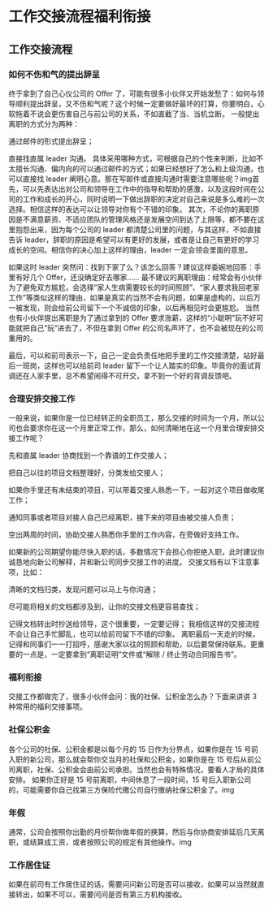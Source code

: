 # 工作交接流程福利衔接

## 工作交接流程

### 如何不伤和气的提出辞呈

终于拿到了自己心仪公司的 Offer 了，可能有很多小伙伴又开始发愁了：如何与领导顺利提出辞呈，又不伤和气呢？这个时候一定要做好最坏的打算，你要明白，心软拖着不说会更伤害自己与前公司的关系，不如直截了当、当机立断。 一般提出离职的方式分为两种：

通过邮件的形式提出辞呈；

直接找直属 leader 沟通。 具体采用哪种方式，可根据自己的个性来判断，比如不太擅长沟通、偏内向的可以通过邮件的方式；如果已经想好了怎么和上级沟通，也可以直接找 leader 阐明心意。那在写邮件或直接沟通时需要注意哪些呢？img首先，可以先表达出对公司和领导在工作中的指导和帮助的感激，以及这段时间在公司的工作和成长的开心，同时说明一下做出辞职的决定对自己来说是多么难的一次选择。相信这样的表达可以让领导对你有个不错的印象。 其次，不论你的离职原因是不满意薪资、不适应团队的管理风格还是发展空间到达了上限等，都不要在这里抱怨出来，因为每个公司的 leader 都清楚公司里的问题，与其这样，不如直接告诉 leader，辞职的原因是希望可以有更好的发展，或者是让自己有更好的学习成长的空间。相信你的决心加上这样的理由，leader 一定会领会里面的意思。

如果这时 leader 突然问：找到下家了么？该怎么回答？建议这样委婉地回答：手里有好几个 Offer，还没确定好去哪家…… 最不建议的离职理由：经常会有小伙伴为了避免双方尴尬，会选择“家人生病需要较长的时间照顾”、“家人要求我回老家工作”等类似这样的理由，如果是真实的当然不会有问题，如果是虚构的，以后万一被发现，则会给前公司留下一个不诚信的印象，以后再相见时会更尴尬。 当然也有小伙伴提出离职是为了通过拿到的 Offer 要求涨薪，这样的“小聪明”玩不好可能就把自己“玩”进去了，不但在拿到 Offer 的公司名声坏了，也不会被现在的公司重用的。

最后，可以和前司表示一下，自己一定会负责任地把手里的工作交接清楚，站好最后一班岗，这样也可以给前司 leader 留下一个让人踏实的印象。毕竟你的面试背调还在人家手里，总不希望闹得不可开交，拿不到一个好的背调反馈吧。

### 合理安排交接工作

一般来说，如果你是一位已经转正的全职员工，那么交接的时间为一个月，所以公司也会要求你在这一个月里正常工作，那么，如何清晰地在这一个月里合理安排交接工作呢？

先和直属 leader 协商找到一个靠谱的工作交接人；

把自己以往的项目文档整理好，分类发给交接人；

如果你手里还有未结束的项目，可以带着交接人熟悉一下，一起对这个项目做收尾工作；

通知同事或者项目对接人自己已经离职，接下来的项目由被交接人负责；

空出两周的时间，协助交接人熟悉你手里的工作内容，在旁做好支持工作。

如果新的公司期望你能尽快入职的话，多数情况下会担心你拒绝入职，此时建议你诚恳地向新公司解释，并和新公司同步交接工作的进度。 交接文档有以下注意事项，比如：

清晰的文档归类，发现问题可以马上与你沟通；

尽可能将相关的文档都涉及到，让你的交接文档更容易查找；

记得文档转出时抄送给领导，这个很重要，一定要记得； 我相信这样的交接流程不会让自己手忙脚乱，也可以给前司留下不错的印象。 离职最后一天走的时候，记得和同事们一一打招呼，感谢大家以往的照顾和帮助，以后要常保持联系。更重要的一点是，一定要拿到“离职证明”文件或“解除 / 终止劳动合同报告书”。

### 福利衔接

交接工作都做完了，很多小伙伴会问：我的社保、公积金怎么办？下面来讲讲 3 种常用的福利交接事项。

### 社保公积金

各个公司的社保、公积金都是以每个月的 15 日作为分界点，如果你是在 15 号前入职的新公司，那么就会帮你交当月的社保和公积金，如果你是在 15 号后从前公司离职，社保、公积金会由前公司承担。当然也会有特殊情况，要看人才局的具体安排。 如果你正好是 15 号前离职，中间休息了一段时间，15 号后入职新公司的，可能需要你自己找第三方保险代缴公司自行缴纳社保公积金了。img

### 年假

通常，公司会按照你出勤的月份帮你做年假的换算，然后与你协商安排延后几天离职，或结算成工资，或者按照公司的规定有其他操作。img

### 工作居住证

如果在前司有工作居住证的话，需要问问新公司是否可以接收，如果可以当然就直接转出，如果不可以，需要问问是否有第三方机构接收。